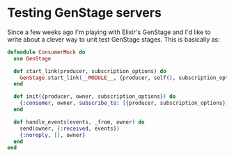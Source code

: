 # Testing GenStage servers

Since a few weeks ago I'm playing with Elixir's GenStage and I'd like to write about a clever way to unit test GenStage stages. This is basically as:
```elixir
defmodule ConsumerMock do
  use GenStage

  def start_link(producer, subscription_options) do
    GenStage.start_link(__MODULE__, {producer, self(), subscription_options})
  end

  def init({producer, owner, subscription_options}) do
    {:consumer, owner, subscribe_to: [{producer, subscription_options}]}
  end

  def handle_events(events, _from, owner) do
    send(owner, {:received, events})
    {:noreply, [], owner}
  end
end
```

